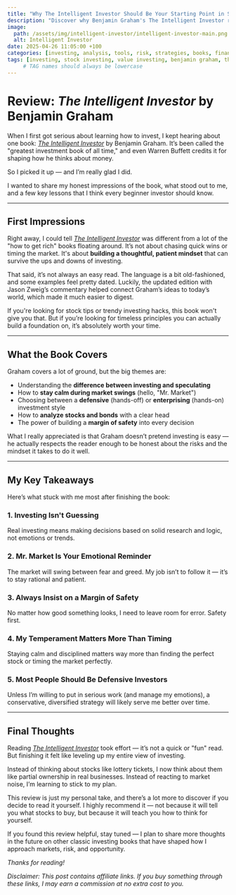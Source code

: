 ```yaml
---
title: "Why The Intelligent Investor Should Be Your Starting Point in Stock Investing"
description: "Discover why Benjamin Graham's The Intelligent Investor remains one of the best books for beginners in stock investing. Learn key takeaways and how to build a solid foundation in value investing."
image:
  path: /assets/img/intelligent-investor/intelligent-investor-main.png
  alt: Intelligent Investor
date: 2025-04-26 11:05:00 +100
categories: [investing, analysis, tools, risk, strategies, books, finance]
tags: [investing, stock investing, value investing, benjamin graham, the intelligent investor, investing books, beginner investing, book review]
     # TAG names should always be lowercase
---
```


# Review: *The Intelligent Investor* by Benjamin Graham

When I first got serious about learning how to invest, I kept hearing about one book: *[The Intelligent Investor](https://amzn.to/3S0AFX4)* by Benjamin Graham. It’s been called the "greatest investment book of all time," and even Warren Buffett credits it for shaping how he thinks about money.

So I picked it up — and I’m really glad I did.

I wanted to share my honest impressions of the book, what stood out to me, and a few key lessons that I think every beginner investor should know.

---

## First Impressions

Right away, I could tell *[The Intelligent Investor](https://amzn.to/3S0AFX4)* was different from a lot of the "how to get rich" books floating around. It’s not about chasing quick wins or timing the market. It's about **building a thoughtful, patient mindset** that can survive the ups and downs of investing.

That said, it’s not always an easy read. The language is a bit old-fashioned, and some examples feel pretty dated. Luckily, the updated edition with Jason Zweig’s commentary helped connect Graham’s ideas to today’s world, which made it much easier to digest.

If you're looking for stock tips or trendy investing hacks, this book won't give you that. But if you’re looking for timeless principles you can actually build a foundation on, it’s absolutely worth your time.

---

## What the Book Covers

Graham covers a lot of ground, but the big themes are:

- Understanding the **difference between investing and speculating**
- How to **stay calm during market swings** (hello, "Mr. Market")
- Choosing between a **defensive** (hands-off) or **enterprising** (hands-on) investment style
- How to **analyze stocks and bonds** with a clear head
- The power of building a **margin of safety** into every decision

What I really appreciated is that Graham doesn’t pretend investing is easy — he actually respects the reader enough to be honest about the risks and the mindset it takes to do it well.

---

## My Key Takeaways

Here’s what stuck with me most after finishing the book:

### 1. **Investing Isn't Guessing**
Real investing means making decisions based on solid research and logic, not emotions or trends.

### 2. **Mr. Market Is Your Emotional Reminder**
The market will swing between fear and greed. My job isn’t to follow it — it’s to stay rational and patient.

### 3. **Always Insist on a Margin of Safety**
No matter how good something looks, I need to leave room for error. Safety first.

### 4. **My Temperament Matters More Than Timing**
Staying calm and disciplined matters way more than finding the perfect stock or timing the market perfectly.

### 5. **Most People Should Be Defensive Investors**
Unless I’m willing to put in serious work (and manage my emotions), a conservative, diversified strategy will likely serve me better over time.

---

## Final Thoughts

Reading *[The Intelligent Investor](https://amzn.to/3S0AFX4)* took effort — it’s not a quick or "fun" read. But finishing it felt like leveling up my entire view of investing.

Instead of thinking about stocks like lottery tickets, I now think about them like partial ownership in real businesses. Instead of reacting to market noise, I’m learning to stick to my plan.

This review is just my personal take, and there’s a lot more to discover if you decide to read it yourself. I highly recommend it — not because it will tell you what stocks to buy, but because it will teach you how to think for yourself.

If you found this review helpful, stay tuned — I plan to share more thoughts in the future on other classic investing books that have shaped how I approach markets, risk, and opportunity.

*Thanks for reading!*



_Disclaimer: This post contains affiliate links. If you buy something through these links, I may earn a commission at no extra cost to you._
